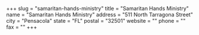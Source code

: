 +++
slug = "samaritan-hands-ministry"
title = "Samaritan Hands Ministry"
name = "Samaritan Hands Ministry"
address = "511 North Tarragona Street"
city = "Pensacola"
state = "FL"
postal = "32501"
website = ""
phone = ""
fax = ""
+++
